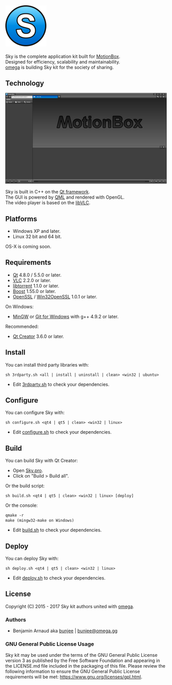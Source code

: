 <a href="http://omega.gg/MotionBox/sources"><img src="dist/pictures/Sky.png" alt="Sky kit" width="128px"></a>
---

Sky is the complete application kit built for [MotionBox](http://omega.gg/MotionBox).<br>
Designed for efficiency, scalability and maintainability.<br>
[omega](http://omega.gg/about) is building Sky kit for the society of sharing.<br>

## Technology
<a href="http://omega.gg/MotionBox"><img src="dist/pictures/MotionBox.png" alt="MotionBox" width="512px"></a>

Sky is built in C++ on the [Qt framework](http://github.com/qtproject).<br>
The GUI is powered by [QML](http://github.com/qtproject/qtdeclarative) and rendered with OpenGL.<br>
The video player is based on the [libVLC](http://github.com/videolan/vlc).<br>

## Platforms

- Windows XP and later.
- Linux 32 bit and 64 bit.

OS-X is coming soon.

## Requirements

- [Qt](http://download.qt.io/official_releases/qt) 4.8.0 / 5.5.0 or later.
- [VLC](http://download.videolan.org/pub/videolan/vlc) 2.2.0 or later.
- [libtorrent](http://github.com/arvidn/libtorrent/releases) 1.1.0 or later.
- [Boost](http://www.boost.org/users/download) 1.55.0 or later.
- [OpenSSL](http://www.openssl.org/source) / [Win32OpenSSL](http://slproweb.com/products/Win32OpenSSL.html) 1.0.1 or later.

On Windows:
- [MinGW](http://sourceforge.net/projects/mingw) or [Git for Windows](http://git-for-windows.github.io) with g++ 4.9.2 or later.

Recommended:
- [Qt Creator](http://download.qt.io/official_releases/qtcreator) 3.6.0 or later.

## Install

You can install third party libraries with:

    sh 3rdparty.sh <all | install | uninstall | clean> <win32 | ubuntu>

- Edit [3rdparty.sh](3rdparty.sh) to check your dependencies.

## Configure

You can configure Sky with:

    sh configure.sh <qt4 | qt5 | clean> <win32 | linux>

- Edit [configure.sh](configure.sh) to check your dependencies.

## Build

You can build Sky with Qt Creator:
- Open [Sky.pro](Sky.pro).
- Click on "Build > Build all".

Or the build script:

    sh build.sh <qt4 | qt5 | clean> <win32 | linux> [deploy]

Or the console:

    qmake -r
    make (mingw32-make on Windows)

- Edit [build.sh](build.sh) to check your dependencies.

## Deploy

You can deploy Sky with:

    sh deploy.sh <qt4 | qt5 | clean> <win32 | linux>

- Edit [deploy.sh](deploy.sh) to check your dependencies.

## License

Copyright (C) 2015 - 2017 Sky kit authors united with [omega](http://omega.gg/about).

### Authors

- Benjamin Arnaud aka [bunjee](http://bunjee.me) | <bunjee@omega.gg>

### GNU General Public License Usage

Sky kit may be used under the terms of the GNU General Public License version 3 as published
by the Free Software Foundation and appearing in the LICENSE.md file included in the packaging
of this file. Please review the following information to ensure the GNU General Public License
requirements will be met: https://www.gnu.org/licenses/gpl.html.
